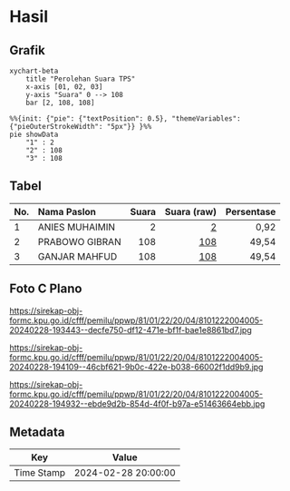 # Hasil

## Grafik

```mermaid
xychart-beta
    title "Perolehan Suara TPS"
    x-axis [01, 02, 03]
    y-axis "Suara" 0 --> 108
    bar [2, 108, 108]
```

```mermaid
%%{init: {"pie": {"textPosition": 0.5}, "themeVariables": {"pieOuterStrokeWidth": "5px"}} }%%
pie showData
    "1" : 2
    "2" : 108
    "3" : 108
```

## Tabel

| No. | Nama Paslon    | Suara | Suara (raw) | Persentase |
|:--- |:-------------- | -----:| -----------:| ----------:|
| 1   | ANIES MUHAIMIN | 2     | [2][p-1]    | 0,92       |
| 2   | PRABOWO GIBRAN | 108   | [108][p-2]  | 49,54      |
| 3   | GANJAR MAHFUD  | 108   | [108][p-3]  | 49,54      |


[p-1]: https://github.com/gigit-pemilu/pemilu-2024-81-maluku/blob/main/pilpres/hitung-suara/sub/81-maluku/sub/01-maluku-tengah/sub/22-leihitu-barat/sub/2004-liliboy/sub/005-tps/sub/paslon-1.txt
[p-2]: https://github.com/gigit-pemilu/pemilu-2024-81-maluku/blob/main/pilpres/hitung-suara/sub/81-maluku/sub/01-maluku-tengah/sub/22-leihitu-barat/sub/2004-liliboy/sub/005-tps/sub/paslon-2.txt
[p-3]: https://github.com/gigit-pemilu/pemilu-2024-81-maluku/blob/main/pilpres/hitung-suara/sub/81-maluku/sub/01-maluku-tengah/sub/22-leihitu-barat/sub/2004-liliboy/sub/005-tps/sub/paslon-3.txt

## Foto C Plano

https://sirekap-obj-formc.kpu.go.id/cfff/pemilu/ppwp/81/01/22/20/04/8101222004005-20240228-193443--decfe750-df12-471e-bf1f-bae1e8861bd7.jpg

https://sirekap-obj-formc.kpu.go.id/cfff/pemilu/ppwp/81/01/22/20/04/8101222004005-20240228-194109--46cbf621-9b0c-422e-b038-66002f1dd9b9.jpg

https://sirekap-obj-formc.kpu.go.id/cfff/pemilu/ppwp/81/01/22/20/04/8101222004005-20240228-194932--ebde9d2b-854d-4f0f-b97a-e51463664ebb.jpg


## Metadata

| Key        | Value               |
| ---------- | ------------------- |
| Time Stamp | 2024-02-28 20:00:00 |



